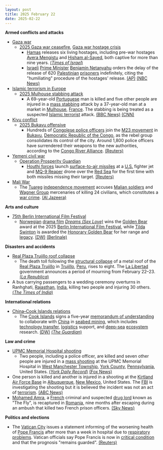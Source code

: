 ```yaml
---
layout: post
title: 2025 February 22
date: 2025-02-22
---
```



**Armed conflicts and attacks**

* [Gaza war](https://en.wikipedia.org/wiki/Gaza_war "Gaza war")
  + [2025 Gaza war ceasefire](https://en.wikipedia.org/wiki/2025_Gaza_war_ceasefire "2025 Gaza war ceasefire"), [Gaza war hostage crisis](https://en.wikipedia.org/wiki/Gaza_war_hostage_crisis "Gaza war hostage crisis")
    - [Hamas](https://en.wikipedia.org/wiki/Hamas "Hamas") releases six living hostages, including pre-war hostages [Avera Mengistu](https://en.wikipedia.org/wiki/Avera_Mengistu "Avera Mengistu") and [Hisham al-Sayed](https://en.wikipedia.org/wiki/Hisham_al-Sayed "Hisham al-Sayed"), both captive for more than nine years. [(*Times of Israel*)](https://www.timesofisrael.com/these-are-the-six-living-hostages-set-to-be-released-saturday/)
    - [Israeli](https://en.wikipedia.org/wiki/Israel "Israel") [Prime Minister](https://en.wikipedia.org/wiki/Prime_Minister_of_Israel "Prime Minister of Israel") [Benjamin Netanyahu](https://en.wikipedia.org/wiki/Benjamin_Netanyahu "Benjamin Netanyahu") orders the delay of the release of 620 [Palestinian](https://en.wikipedia.org/wiki/Palestinians "Palestinians") [prisoners](https://en.wikipedia.org/wiki/Palestinian_prisoners_in_Israel "Palestinian prisoners in Israel") indefinitely, citing the "humiliating" procedure of the hostages' release. [(AP)](https://apnews.com/article/israel-palestinians-hamas-war-ceasefire-hostages-02-22-2025-364c7abeb679e910cb5acba234469574) [(NBC News)](https://www.nbcnews.com/news/world/live-blog/israel-hamas-ceasefire-live-updates-rcna193120)
* [Islamic terrorism in Europe](https://en.wikipedia.org/wiki/Islamic_terrorism_in_Europe "Islamic terrorism in Europe")
  + [2025 Mulhouse stabbing attack](https://en.wikipedia.org/wiki/2025_Mulhouse_stabbing_attack "2025 Mulhouse stabbing attack")
    - A 69-year-old [Portuguese](https://en.wikipedia.org/wiki/Portugal "Portugal") man is killed and five other people are injured in a [mass stabbing](https://en.wikipedia.org/wiki/Mass_stabbing "Mass stabbing") attack by a 37-year-old man at a market in [Mulhouse](https://en.wikipedia.org/wiki/Mulhouse "Mulhouse"), [France](https://en.wikipedia.org/wiki/France "France"). The stabbing is being treated as a suspected [Islamic terrorist](https://en.wikipedia.org/wiki/Islamic_terrorism "Islamic terrorism") attack. [(BBC News)](https://www.bbc.com/news/articles/c984enp4480o) [(CNN)](https://edition.cnn.com/2025/02/22/europe/mulhouse-attack-intl-latam/index.html)
* [Kivu conflict](https://en.wikipedia.org/wiki/Kivu_conflict "Kivu conflict")
  + [2025 Bukavu offensive](https://en.wikipedia.org/wiki/2025_Bukavu_offensive "2025 Bukavu offensive")
    - Hundreds of [Congolese police officers](https://en.wikipedia.org/wiki/Congolese_National_Police "Congolese National Police") join the [M23 movement](https://en.wikipedia.org/wiki/March_23_Movement "March 23 Movement") in [Bukavu](https://en.wikipedia.org/wiki/Bukavu "Bukavu"), [Democratic Republic of the Congo](https://en.wikipedia.org/wiki/Democratic_Republic_of_the_Congo "Democratic Republic of the Congo"), as the rebel group consolidates its control of the city. Around 1,800 police officers have surrendered their weapons to the new authorities, according to the [Congo River Alliance](https://en.wikipedia.org/wiki/Congo_River_Alliance "Congo River Alliance"). [(Reuters)](https://www.reuters.com/world/africa/hundreds-congolese-police-join-rebels-occupied-city-2025-02-22/)
* [Yemeni civil war](https://en.wikipedia.org/wiki/Yemeni_civil_war_%282014%E2%80%93present%29 "Yemeni civil war (2014–present)")
  + [Operation Prosperity Guardian](https://en.wikipedia.org/wiki/Operation_Prosperity_Guardian "Operation Prosperity Guardian")
    - [Houthi forces](https://en.wikipedia.org/wiki/Houthis "Houthis") launch [surface-to-air missiles](https://en.wikipedia.org/wiki/Surface-to-air_missile "Surface-to-air missile") at a [U.S.](https://en.wikipedia.org/wiki/United_States_Air_Force "United States Air Force") fighter jet and [MQ-9 Reaper](https://en.wikipedia.org/wiki/General_Atomics_MQ-9_Reaper "General Atomics MQ-9 Reaper") drone over the [Red Sea](https://en.wikipedia.org/wiki/Red_Sea "Red Sea") for the first time with both missiles missing their target. [(Reuters)](https://www.reuters.com/world/middle-east/yemens-houthis-launched-missile-us-fighter-jet-missed-2025-02-22/)
* [Mali War](https://en.wikipedia.org/wiki/Mali_War "Mali War")
  + The [Tuareg](https://en.wikipedia.org/wiki/Tuareg_people "Tuareg people") [independence movement](https://en.wikipedia.org/wiki/National_Movement_for_the_Liberation_of_Azawad "National Movement for the Liberation of Azawad") accuses [Malian soldiers](https://en.wikipedia.org/wiki/Malian_Armed_Forces "Malian Armed Forces") and [Wagner Group](https://en.wikipedia.org/wiki/Wagner_Group "Wagner Group") mercenaries of killing 24 civilians, which constitutes a [war crime](https://en.wikipedia.org/wiki/War_crime "War crime"). [(Al Jazeera)](https://www.aljazeera.com/news/2025/2/22/malis-army-says-investigating-soldiers-accused-of-killing-24-civilians)

**Arts and culture**

* [75th Berlin International Film Festival](https://en.wikipedia.org/wiki/75th_Berlin_International_Film_Festival "75th Berlin International Film Festival")
  + [Norwegian](https://en.wikipedia.org/wiki/Cinema_of_Norway "Cinema of Norway") [drama film](https://en.wikipedia.org/wiki/Drama_%28film_and_television%29 "Drama (film and television)") *[Dreams (Sex Love)](https://en.wikipedia.org/wiki/Dreams_%28Sex_Love%29 "Dreams (Sex Love)")* wins the [Golden Bear](https://en.wikipedia.org/wiki/Golden_Bear "Golden Bear") award at the 2025 [Berlin International Film Festival](https://en.wikipedia.org/wiki/Berlin_International_Film_Festival "Berlin International Film Festival"), while [Tilda Swinton](https://en.wikipedia.org/wiki/Tilda_Swinton "Tilda Swinton") is awarded the [Honorary Golden Bear](https://en.wikipedia.org/wiki/Honorary_Golden_Bear "Honorary Golden Bear") for her range and [legacy](https://en.wikipedia.org/wiki/Tilda_Swinton_filmography "Tilda Swinton filmography"). [(DW)](https://www.dw.com/en/coming-of-age-film-from-norway-wins-berlinales-golden-bear/a-71716079) [(Berlinale)](https://www.berlinale.de/en/festival/awards-and-juries/honorary-golden-bear.html)

**Disasters and accidents**

* [Real Plaza Trujillo roof collapse](https://en.wikipedia.org/wiki/Real_Plaza_Trujillo_roof_collapse "Real Plaza Trujillo roof collapse")
  + The death toll following the [structural collapse](https://en.wikipedia.org/wiki/Structural_integrity_and_failure "Structural integrity and failure") of a metal roof of the [Real Plaza Trujillo](https://en.wikipedia.org/wiki/Real_Plaza_Trujillo "Real Plaza Trujillo") in [Trujillo](https://en.wikipedia.org/wiki/Trujillo%2C_Peru "Trujillo, Peru"), [Peru](https://en.wikipedia.org/wiki/Peru "Peru"), rises to eight. The [La Libertad](https://en.wikipedia.org/wiki/Department_of_La_Libertad "Department of La Libertad") government announces a period of mourning from February 22–23. [(*La Republica*)](https://larepublica.pe/sociedad/2025/02/21/colapsa-techo-de-real-plaza-en-trujillo-en-vivo-reporte-de-heridos-y-ultimas-noticias-segun-coer-1782711)
* A bus carrying passengers to a wedding ceremony overturns in Ranhghati, [Rajasthan](https://en.wikipedia.org/wiki/Rajasthan "Rajasthan"), [India](https://en.wikipedia.org/wiki/India "India"), killing two people and injuring 30 others. [(*The Times of India*)](https://timesofindia.indiatimes.com/city/jaipur/two-dead-30-injured-as-bus-overturns/articleshow/118487309.cms)

**International relations**

* [China–Cook Islands relations](https://en.wikipedia.org/wiki/China%E2%80%93Cook_Islands_relations "China–Cook Islands relations")
  + The [Cook Islands](https://en.wikipedia.org/wiki/Cook_Islands "Cook Islands") signs a five-year [memorandum of understanding](https://en.wikipedia.org/wiki/Memorandum_of_understanding "Memorandum of understanding") to collaborate with [China](https://en.wikipedia.org/wiki/China "China") in [seabed mining](https://en.wikipedia.org/wiki/Seabed_mining "Seabed mining"), which includes [technology transfer](https://en.wikipedia.org/wiki/Technology_transfer "Technology transfer"), [logistics](https://en.wikipedia.org/wiki/Logistics "Logistics") support, and [deep-sea](https://en.wikipedia.org/wiki/Deep-sea_community "Deep-sea community") [ecosystem](https://en.wikipedia.org/wiki/Marine_ecosystem "Marine ecosystem") research. [(DW)](https://www.dw.com/en/cook-islands-announces-deep-sea-minerals-deal-with-china/a-71711275) [(*The Guardian*)](https://www.theguardian.com/world/2025/feb/22/cook-islands-china-partnership-response)

**Law and crime**

* [UPMC Memorial Hospital shooting](https://en.wikipedia.org/wiki/UPMC_Memorial_Hospital_shooting "UPMC Memorial Hospital shooting")
  + Two people, including a police officer, are killed and seven other people are injured in a [mass shooting](https://en.wikipedia.org/wiki/Mass_shooting "Mass shooting") at the UPMC Memorial Hospital in [West Manchester Township](https://en.wikipedia.org/wiki/West_Manchester_Township%2C_Pennsylvania "West Manchester Township, Pennsylvania"), [York County](https://en.wikipedia.org/wiki/York_County%2C_Pennsylvania "York County, Pennsylvania"), [Pennsylvania](https://en.wikipedia.org/wiki/Pennsylvania "Pennsylvania"), United States. [(*York Daily Record*)](https://www.ydr.com/story/news/crime/2025/02/22/shooter-targeted-the-icu-at-upmc-memorial-killing-a-police-officer/79682914007/) [(Fox News)](https://www.fox43.com/article/news/local/york-county/police-incident-upmc-york-public-to-avoid-the-area/521-0c7355f3-6262-4ef5-8b76-9353775cabf9)
* One person is killed and another is injured in a shooting at the [Kirtland Air Force Base](https://en.wikipedia.org/wiki/Kirtland_Air_Force_Base "Kirtland Air Force Base") in [Albuquerque](https://en.wikipedia.org/wiki/Albuquerque "Albuquerque"), [New Mexico](https://en.wikipedia.org/wiki/New_Mexico "New Mexico"), United States. The [FBI](https://en.wikipedia.org/wiki/Federal_Bureau_of_Investigation "Federal Bureau of Investigation") is investigating the shooting but it is believed the incident was not an act of [terrorism](https://en.wikipedia.org/wiki/Terrorism "Terrorism"). [(ABC News)](https://abcnews.go.com/US/wireStory/shooting-air-force-base-new-mexico-kills-airman-119079724)
* [Mohamed Amra](https://en.wikipedia.org/wiki/Mohamed_Amra "Mohamed Amra"), a [French](https://en.wikipedia.org/wiki/France "France") criminal and suspected [drug lord](https://en.wikipedia.org/wiki/Drug_lord "Drug lord") known as "The Fly", is recaptured in [Romania](https://en.wikipedia.org/wiki/Romania "Romania"), nine months after escaping during an ambush that killed two French prison officers. [(Sky News)](https://news.sky.com/story/mohamed-amra-the-fly-recaptured-in-romania-nine-months-after-escape-that-killed-two-french-prison-officers-13314864)

**Politics and elections**

* The [Vatican City](https://en.wikipedia.org/wiki/Vatican_City "Vatican City") issues a statement informing of the worsening health of [Pope Francis](https://en.wikipedia.org/wiki/Pope_Francis "Pope Francis") after more than a week in hospital due to [respiratory problems](https://en.wikipedia.org/wiki/Respiratory_disease "Respiratory disease"). Vatican officials say Pope Francis is now in [critical condition](https://en.wikipedia.org/wiki/Critical_condition "Critical condition") and that the prognosis "remains guarded". [(Reuters)](https://www.reuters.com/world/europe/pope-francis-will-not-lead-sunday-prayers-second-week-running-vatican-says-2025-02-22/)
